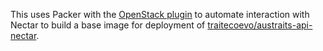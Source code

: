 This uses Packer with the [OpenStack plugin](https://www.packer.io/plugins/builders/openstack) to automate interaction with Nectar to build a base image for deployment of [traitecoevo/austraits-api-nectar]([https://github.com/traitecoevo/austraits-api-nectar).

